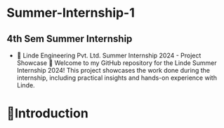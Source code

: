 # Summer-Internship-1
## 4th Sem Summer Internship
* 🌟 Linde Engineering Pvt. Ltd. Summer Internship 2024 - Project Showcase 🌟
Welcome to my GitHub repository for the Linde Summer Internship 2024! This project showcases the work done during the internship, including practical insights and hands-on experience with Linde.
# 🚀Introduction
